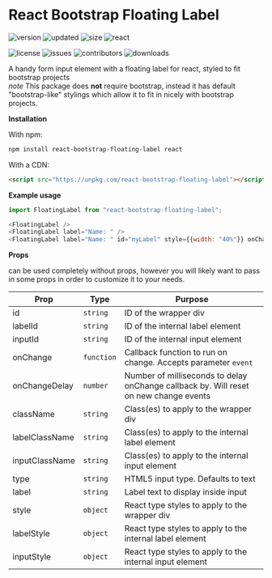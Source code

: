# React Bootstrap Floating Label

![version](https://img.shields.io/npm/v/react-bootstrap-floating-label?style=for-the-badge)
![updated](https://img.shields.io/github/last-commit/brennanwilkes/react-bootstrap-floating-label?style=for-the-badge)
![size](https://img.shields.io/bundlephobia/minzip/react-bootstrap-floating-label?style=for-the-badge)
![react](https://img.shields.io/github/package-json/dependency-version/brennanwilkes/react-bootstrap-floating-label/dev/react?color=black&style=for-the-badge)

![license](https://img.shields.io/github/license/brennanwilkes/react-bootstrap-floating-label?style=for-the-badge)
![issues](https://img.shields.io/github/issues/brennanwilkes/react-bootstrap-floating-label?style=for-the-badge)
![contributors](https://img.shields.io/github/contributors/brennanwilkes/react-bootstrap-floating-label?style=for-the-badge)
![downloads](https://img.shields.io/npm/dt/react-bootstrap-floating-label?style=for-the-badge)

A handy form input element with a floating label for react, styled to fit bootstrap projects  
*note* This package does **not** require bootstrap, instead it has default "bootstrap-like" stylings which allow it to fit in nicely with bootstrap projects.

**Installation**

With npm:
```sh
npm install react-bootstrap-floating-label react
```

With a CDN:
```html
<script src="https://unpkg.com/react-bootstrap-floating-label"></script>
```

**Example usage**
```js
import FloatingLabel from "react-bootstrap-floating-label";

<FloatingLabel />
<FloatingLabel label="Name: " />
<FloatingLabel label="Name: " id="myLabel" style={{width: "40%"}} onChange={event => console.log(event.target.value) } />
```

**Props**

<FloatingLabel /> can be used completely without props, however you will likely want to pass in some props in order to customize it to your needs.

| Prop           | Type       | Purpose                                                                               |
| -------------- | ---------- | ------------------------------------------------------------------------------------- |
| id             | `string`   | ID of the wrapper div                                                                 |
| labelId        | `string`   | ID of the internal label element                                                      |
| inputId        | `string`   | ID of the internal input element                                                      |
| onChange       | `function` | Callback function to run on change. Accepts parameter `event`                         |
| onChangeDelay  | `number`   | Number of milliseconds to delay onChange callback by. Will reset on new change events |
| className      | `string`   | Class(es) to apply to the wrapper div                                                 |
| labelClassName | `string`   | Class(es) to apply to the internal label element                                      |
| inputClassName | `string`   | Class(es) to apply to the internal input element                                      |
| type           | `string`   | HTML5 input type. Defaults to text                                                    |
| label          | `string`   | Label text to display inside input                                                    |
| style          | `object`   | React type styles to apply to the wrapper div                                         |
| labelStyle     | `object`   | React type styles to apply to the internal label element                              |
| inputStyle     | `object`   | React type styles to apply to the internal input element                              |

